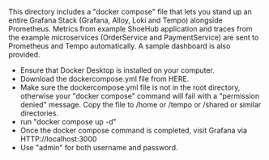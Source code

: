 
This directory includes a "docker compose" file that lets you stand up an entire Grafana Stack (Grafana, Alloy, Loki and Tempo) alongside Prometheus. Metrics from example ShoeHub application and traces from the example microservices (OrderService and PaymentService) are sent to Prometheus and Tempo automatically. A sample dashboard is also provided.

- Ensure that Docker Desktop is installed on your computer.
- Download the dockercompose.yml file from HERE.
- Make sure the dockercompose.yml file is not in the root directory, otherwise your "docker compose" command will fail with a "permission denied" message. Copy the file to /home or /tempo or /shared or similar directories.
- run "docker compose up -d"
- Once the docker compose command is completed, visit Grafana via HTTP://localhost:3000
- Use "admin" for both username and password.
